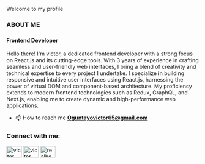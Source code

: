 Welcome to my profile 
<h3>ABOUT ME<h3/>
<h4> Frontend Developer</h4>
<p>Hello there! I'm victor, a dedicated frontend developer with a strong focus on React.js and its cutting-edge tools. With 3 years of experience in crafting seamless and user-friendly web interfaces, I bring a blend of creativity and technical expertise to every project I undertake. I specialize in building responsive and intuitive user interfaces using React.js, harnessing the power of virtual DOM and component-based architecture. My proficiency extends to modern frontend technologies such as Redux, GraphQL, and Next.js, enabling me to create dynamic and high-performance web applications.</p>

- 📫 How to reach me **Oguntayovictor65@gmail.com**

<h3 align="left">Connect with me:</h3>
<p align="left">
<a href="https://www.linkedin.com/in/victor-olabisi" target="blank"><img align="center" src="https://raw.githubusercontent.com/rahuldkjain/github-profile-readme-generator/master/src/images/icons/Social/linked-in-alt.svg" alt="victor olabisi" height="30" width="40" /></a>
<a href="https://fb.com/victor olabisi" target="blank"><img align="center" src="https://raw.githubusercontent.com/rahuldkjain/github-profile-readme-generator/master/src/images/icons/Social/facebook.svg" alt="victor olabisi" height="30" width="40" /></a>
<a href="https://instagram.com/realbobvicky" target="blank"><img align="center" src="https://raw.githubusercontent.com/rahuldkjain/github-profile-readme-generator/master/src/images/icons/Social/instagram.svg" alt="realbobvicky" height="30" width="40" /></a>
</p>



